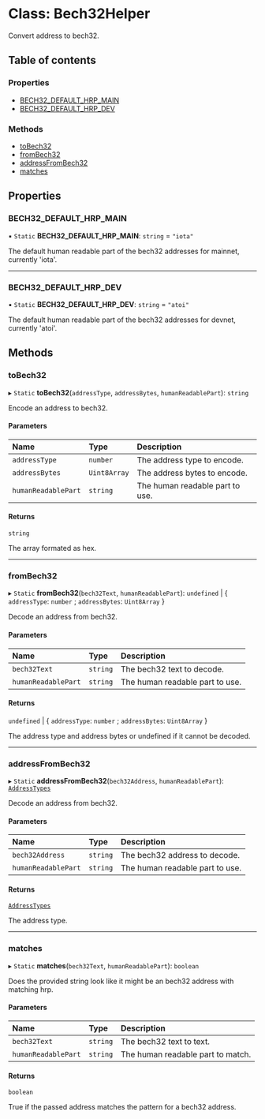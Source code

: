 # Class: Bech32Helper

Convert address to bech32.

## Table of contents

### Properties

- [BECH32\_DEFAULT\_HRP\_MAIN](Bech32Helper.md#bech32_default_hrp_main)
- [BECH32\_DEFAULT\_HRP\_DEV](Bech32Helper.md#bech32_default_hrp_dev)

### Methods

- [toBech32](Bech32Helper.md#tobech32)
- [fromBech32](Bech32Helper.md#frombech32)
- [addressFromBech32](Bech32Helper.md#addressfrombech32)
- [matches](Bech32Helper.md#matches)

## Properties

### BECH32\_DEFAULT\_HRP\_MAIN

▪ `Static` **BECH32\_DEFAULT\_HRP\_MAIN**: `string` = `"iota"`

The default human readable part of the bech32 addresses for mainnet, currently 'iota'.

___

### BECH32\_DEFAULT\_HRP\_DEV

▪ `Static` **BECH32\_DEFAULT\_HRP\_DEV**: `string` = `"atoi"`

The default human readable part of the bech32 addresses for devnet, currently 'atoi'.

## Methods

### toBech32

▸ `Static` **toBech32**(`addressType`, `addressBytes`, `humanReadablePart`): `string`

Encode an address to bech32.

#### Parameters

| Name | Type | Description |
| :------ | :------ | :------ |
| `addressType` | `number` | The address type to encode. |
| `addressBytes` | `Uint8Array` | The address bytes to encode. |
| `humanReadablePart` | `string` | The human readable part to use. |

#### Returns

`string`

The array formated as hex.

___

### fromBech32

▸ `Static` **fromBech32**(`bech32Text`, `humanReadablePart`): `undefined` \| { `addressType`: `number` ; `addressBytes`: `Uint8Array`  }

Decode an address from bech32.

#### Parameters

| Name | Type | Description |
| :------ | :------ | :------ |
| `bech32Text` | `string` | The bech32 text to decode. |
| `humanReadablePart` | `string` | The human readable part to use. |

#### Returns

`undefined` \| { `addressType`: `number` ; `addressBytes`: `Uint8Array`  }

The address type and address bytes or undefined if it cannot be decoded.

___

### addressFromBech32

▸ `Static` **addressFromBech32**(`bech32Address`, `humanReadablePart`): [`AddressTypes`](../api.md#addresstypes)

Decode an address from bech32.

#### Parameters

| Name | Type | Description |
| :------ | :------ | :------ |
| `bech32Address` | `string` | The bech32 address to decode. |
| `humanReadablePart` | `string` | The human readable part to use. |

#### Returns

[`AddressTypes`](../api.md#addresstypes)

The address type.

___

### matches

▸ `Static` **matches**(`bech32Text`, `humanReadablePart`): `boolean`

Does the provided string look like it might be an bech32 address with matching hrp.

#### Parameters

| Name | Type | Description |
| :------ | :------ | :------ |
| `bech32Text` | `string` | The bech32 text to text. |
| `humanReadablePart` | `string` | The human readable part to match. |

#### Returns

`boolean`

True if the passed address matches the pattern for a bech32 address.
